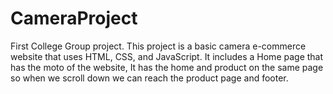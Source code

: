 # CameraProject
First College Group project.
This project is a basic camera e-commerce website that uses HTML, CSS, and JavaScript. 
It includes a Home page that has the moto of the website, It has the home and product on the same page so when we scroll down we can reach the product page and footer.

